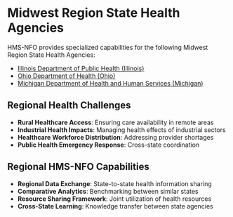 # Midwest Region State Health Agencies

HMS-NFO provides specialized capabilities for the following Midwest Region State Health Agencies:

- [Illinois Department of Public Health (Illinois)](../il/index.md)
- [Ohio Department of Health (Ohio)](../oh/index.md)
- [Michigan Department of Health and Human Services (Michigan)](../mi/index.md)

## Regional Health Challenges

- **Rural Healthcare Access**: Ensuring care availability in remote areas
- **Industrial Health Impacts**: Managing health effects of industrial sectors
- **Healthcare Workforce Distribution**: Addressing provider shortages
- **Public Health Emergency Response**: Cross-state coordination

## Regional HMS-NFO Capabilities

- **Regional Data Exchange**: State-to-state health information sharing
- **Comparative Analytics**: Benchmarking between similar states
- **Resource Sharing Framework**: Joint utilization of health resources
- **Cross-State Learning**: Knowledge transfer between state agencies

